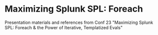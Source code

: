# Maximizing Splunk SPL: Foreach

Presentation materials and references from Conf 23 "Maximizing Splunk SPL: Foreach &amp; the Power of Iterative, Templatized Evals"
